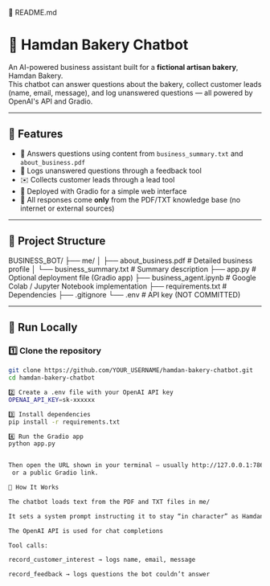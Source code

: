 📄 README.md
# 🥐 Hamdan Bakery Chatbot

An AI-powered business assistant built for a **fictional artisan bakery**, Hamdan Bakery.  
This chatbot can answer questions about the bakery, collect customer leads (name, email, message), and log unanswered questions — all powered by OpenAI's API and Gradio.

---

## 📌 Features
- 💬 Answers questions using content from `business_summary.txt` and `about_business.pdf`
- 📝 Logs unanswered questions through a feedback tool
- ✉️ Collects customer leads through a lead tool
- 🤖 Deployed with Gradio for a simple web interface
- 🧠 All responses come **only** from the PDF/TXT knowledge base (no internet or external sources)

---

## 📂 Project Structure



BUSINESS_BOT/
├── me/
│ ├── about_business.pdf # Detailed business profile
│ └── business_summary.txt # Summary description
├── app.py # Optional deployment file (Gradio app)
├── business_agent.ipynb # Google Colab / Jupyter Notebook implementation
├── requirements.txt # Dependencies
├── .gitignore
└── .env # API key (NOT COMMITTED)


---

## 🚀 Run Locally

### 1️⃣ Clone the repository
```bash
git clone https://github.com/YOUR_USERNAME/hamdan-bakery-chatbot.git
cd hamdan-bakery-chatbot

2️⃣ Create a .env file with your OpenAI API key
OPENAI_API_KEY=sk-xxxxxx

3️⃣ Install dependencies
pip install -r requirements.txt

4️⃣ Run the Gradio app
python app.py


Then open the URL shown in your terminal — usually http://127.0.0.1:7860
 or a public Gradio link.

🧠 How It Works

The chatbot loads text from the PDF and TXT files in me/

It sets a system prompt instructing it to stay “in character” as Hamdan Bakery

The OpenAI API is used for chat completions

Tool calls:

record_customer_interest → logs name, email, message

record_feedback → logs questions the bot couldn’t answer